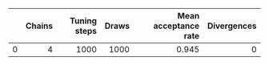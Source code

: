 |    |   Chains |   Tuning steps |   Draws |   Mean acceptance rate |   Divergences |
|---:|---------:|---------------:|--------:|-----------------------:|--------------:|
|  0 |        4 |           1000 |    1000 |                  0.945 |             0 |